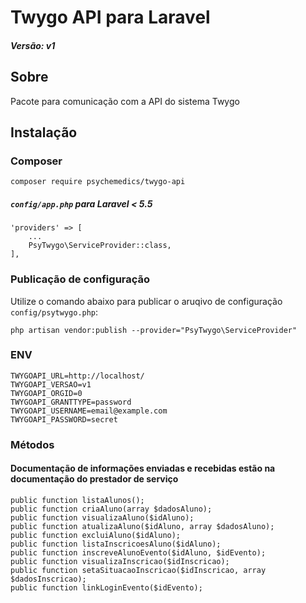 # Twygo API para Laravel

##### _Versão: v1_

## Sobre

Pacote para comunicação com a API do sistema Twygo

## Instalação

### Composer
````
composer require psychemedics/twygo-api
````

##### `config/app.php` para Laravel < 5.5
````
'providers' => [
    ...
    PsyTwygo\ServiceProvider::class,
],
````

### Publicação de configuração

Utilize o comando abaixo para publicar o aruqivo de configuração `config/psytwygo.php`:
````
php artisan vendor:publish --provider="PsyTwygo\ServiceProvider"
````

### ENV
````
TWYGOAPI_URL=http://localhost/
TWYGOAPI_VERSAO=v1
TWYGOAPI_ORGID=0
TWYGOAPI_GRANTTYPE=password
TWYGOAPI_USERNAME=email@example.com
TWYGOAPI_PASSWORD=secret
````

### Métodos

#### Documentação de informações enviadas e recebidas estão na documentação do prestador de serviço

````
public function listaAlunos();
public function criaAluno(array $dadosAluno);
public function visualizaAluno($idAluno);
public function atualizaAluno($idAluno, array $dadosAluno);
public function excluiAluno($idAluno);
public function listaInscricoesAluno($idAluno);
public function inscreveAlunoEvento($idAluno, $idEvento);
public function visualizaInscricao($idInscricao);
public function setaSituacaoInscricao($idInscricao, array $dadosInscricao);
public function linkLoginEvento($idEvento);
````